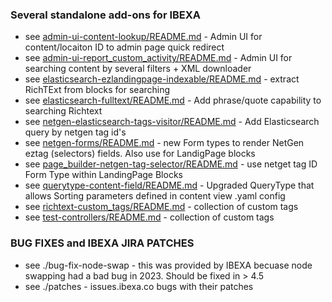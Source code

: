 ### Several standalone add-ons for IBEXA

* see [admin-ui-content-lookup/README.md](admin-ui-content-lookup/README.md) - Admin UI for content/locaiton ID to admin page quick redirect
* see [admin-ui-report_custom_activity/README.md](admin-ui-content-lookup/README.md) - Admin UI for searching content by several filters + XML downloader
* see [elasticsearch-ezlandingpage-indexable/README.md](elasticsearch-ezlandingpage-indexable/README.md) - extract RichTExt from blocks for searching
* see [elasticsearch-fulltext/README.md](elasticsearch-fulltext/README.md) - Add phrase/quote capability to searching Richtext
* see [netgen-elasticsearch-tags-visitor/README.md](netgen-elasticsearch-tags-visitor/README.md) - Add Elasticsearch query by netgen tag id's
* see [netgen-forms/README.md](netgen-forms/README.md) - new Form types to render NetGen eztag (selectors) fields. Also use for LandigPage blocks
* see [page_builder-netgen-tag-selector/README.md](page_builder-netgen-tag-selector/README.md) - use netget tag ID Form Type within LandingPage Blocks
* see [querytype-content-field/README.md](querytype-content-field/README.md) - Upgraded QueryType that allows Sorting parameters defined in content view .yaml config
* see [richtext-custom_tags/README.md](ezrichtext-custom_tags/README.md) - collection of custom tags
* see [test-controllers/README.md](ezrichtext-custom_tags/README.md) - collection of custom tags

### BUG FIXES and IBEXA JIRA PATCHES

* see ./bug-fix-node-swap - this was provided by IBEXA becuase node swapping had a bad bug in 2023. Should be fixed in > 4.5
* see ./patches - issues.ibexa.co bugs with their patches



